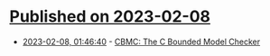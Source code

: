# [Published on 2023-02-08](index.md)

* [2023-02-08, 01:46:40](https://news.ycombinator.com/item?id=34703004) - [CBMC: The C Bounded Model Checker](https://arxiv.org/abs/2302.02384)
